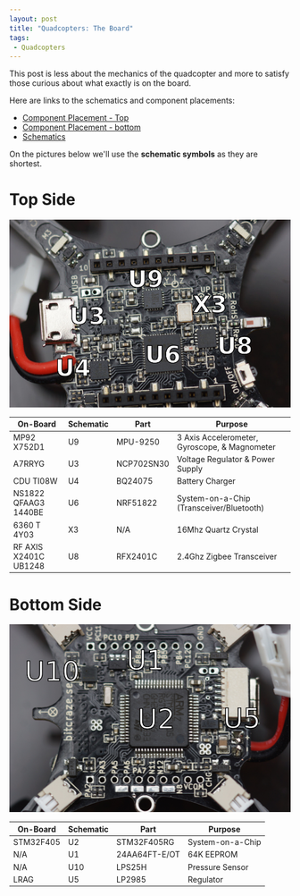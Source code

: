 ```yaml
---
layout: post
title: "Quadcopters: The Board"
tags:
 - Quadcopters
---
```


This post is less about the mechanics of the quadcopter and more to satisfy those curious about what exactly is on the board.

Here are links to the schematics and component placements:

* [Component Placement - Top](https://wiki.bitcraze.io/_media/projects:crazyflie2:hardware:crazyflie_2.0_rev.c_component_placement_top.pdf)
* [Component Placement - bottom](https://wiki.bitcraze.io/_media/projects:crazyflie2:hardware:crazyflie_2.0_rev.c_component_placement_bottom.pdf)
* [Schematics](https://wiki.bitcraze.io/_media/projects:crazyflie2:hardware:crazyflie_2.0_rev.c_schematics.pdf)

On the pictures below we'll use the **schematic symbols** as they are shortest.

# Top Side #

![Labelled Top](/assets/2015/05/image4144.jpg)

<table>
  <thead>
    <tr>
      <th>On-Board</th>
      <th>Schematic</th>
      <th>Part</th>
      <th>Purpose</th>
    </tr>
  </thead>
  <tbody>
	<tr>
      <td>MP92 X752D1</td>
      <td>U9</td>
      <td>MPU-9250</td>
      <td>3 Axis Accelerometer, Gyroscope, & Magnometer</td>
    </tr>
  	<tr>
   	  <td>A7RRYG</td>
      <td>U3</td>
      <td>NCP702SN30</td>
      <td>Voltage Regulator & Power Supply</td>
    </tr>
  	<tr>
      <td>CDU TI08W</td>
      <td>U4</td>
      <td>BQ24075</td>
      <td>Battery Charger</td>
    </tr>
    <tr>
      <td>NS1822 QFAAG3 1440BE</td>
      <td>U6</td>
      <td>NRF51822</td>
      <td>System-on-a-Chip (Transceiver/Bluetooth)</td>
    </tr>
    <tr>
    	<td>6360 T 4Y03</td>
        <td>X3</td>
        <td>N/A</td>
        <td>16Mhz Quartz Crystal</td>
    </tr>
    <tr>
      <td>RF AXIS X2401C UB1248</td>
      <td>U8</td>
      <td>RFX2401C</td>
      <td>2.4Ghz Zigbee Transceiver</td>
    </td>
  </tbody>
</table>

# Bottom Side #

![Labelled Bottom](/assets/2015/05/labelled_bottom.png)

<table>
  <thead>
    <tr>
      <th>On-Board</th>
      <th>Schematic</th>
      <th>Part</th>
      <th>Purpose</th>
    </tr>
  </thead>
  <tbody>
	<tr>
      <td>STM32F405</td>
      <td>U2</td>
      <td>STM32F405RG</td>
      <td>System-on-a-Chip</td>
    </tr>
	<tr>
      <td>N/A</td>
      <td>U1</td>
      <td>24AA64FT-E/OT</td>
      <td>64K EEPROM</td>
    </tr>
    <tr>
      <td>N/A</td>
      <td>U10</td>
      <td>LPS25H</td>
      <td>Pressure Sensor</td>
    </tr>
    <tr>
      <td>LRAG</td>
      <td>U5</td>
      <td>LP2985</td>
      <td>Regulator</td>
    </tr>
  </tbody>
</table>
